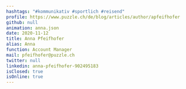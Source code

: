 ```yaml
---
hashtags: "#kommunikativ #sportlich #reisend"
profile: https://www.puzzle.ch/de/blog/articles/author/apfeifhofer
github: null
animation: anna.json
date: 2020-11-12
title: Anna Pfeifhofer
alias: Anna
function: Account Manager
mail: pfeifhofer@puzzle.ch
twitter: null
linkedin: anna-pfeifhofer-902495183
isClosed: true
isOnline: true
---
```

